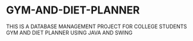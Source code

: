 # GYM-AND-DIET-PLANNER
THIS IS A DATABASE MANAGEMENT PROJECT FOR COLLEGE STUDENTS
GYM AND DIET PLANNER USING JAVA AND SWING
